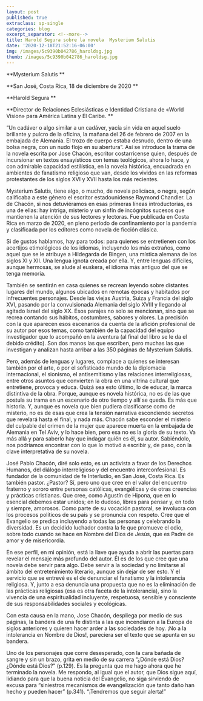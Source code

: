 ```yaml
---
layout: post
published: true
extraclass: sp-single
categories: blog
excerpt_separator: <!--more-->
title: Harold Segura sobre la novela  Mysterium Salutis
date: '2020-12-18T21:52:16-06:00'
img: /images/5c9390b042786_haroldsg.jpg
thumb: /images/5c9390b042786_haroldsg.jpg
---
```

**Mysterium Salutis
**

**San José, Costa Rica, 18 de diciembre de 2020
**

**Harold Segura
**

**Director de Relaciones Eclesiásticas e Identidad Cristiana de «World Vision» para América Latina y El Caribe.
**

**<!--more-->**

“Un cadáver o algo similar a un cadáver, yacía sin vida en aquel suelo brillante y pulcro de la oficina, la mañana del 26 de febrero de 2007 en la embajada de Alemania. El trozo de cuerpo estaba desnudo, dentro de una bolsa negra, con un nudo flojo en su abertura”. Así se introduce la trama de la novela escrita por Jose Chacón, escritor costarricense quien, después de incursionar en textos ensayísticos con temas teológicos, ahora lo hace, y con admirable capacidad estilística, en la novela histórica, encuadrada en ambientes de fanatismo religioso que van, desde los vividos en las reformas protestantes de los siglos XVI y XVII hasta los más recientes. 

Mysterium Salutis, tiene algo, o mucho, de novela policíaca, o negra, según calificaba a este género el escritor estadounidense Raymond Chandler. La de Chacón, si nos detuviéramos en esas primeras líneas introductorias, es una de ellas: hay intriga, misterio y un sinfín de incógnitos sucesos que mantienen la atención de sus lectores y lectoras. Fue publicada en Costa Rica en marzo de 2020, en pleno período de confinamiento por la pandemia y clasificada por los editores como novela de ficción clásica.

Si de gustos hablamos, hay para todos: para quienes se entretienen con los acertijos etimológicos de los idiomas, incluyendo los más extraños, como aquel que se le atribuye a Hildegarda de Bingen, una mística alemana de los siglos XI y XII. Una lengua ignota creada por ella. Y, entre lenguas difíciles, aunque hermosas, se alude al euskera, el idioma más antiguo del que se tenga memoria. 

También se sentirán en casa quienes se recrean leyendo sobre distantes lugares del mundo, algunos ubicados en remotas épocas y habitados por infrecuentes personajes. Desde las viejas Austria, Suiza y Francia del siglo XVI, pasando por la convulsionada Alemania del siglo XVIII y llegando al agitado Israel del siglo XX. Esos parajes no solo se mencionan, sino que se recrea contando sus hábitos, costumbres, sabores y olores. La precisión con la que aparecen esos escenarios da cuenta de la afición profesional de su autor por esos temas, como también de la capacidad del equipo investigador que lo acompañó en la aventura (al final del libro se le da el debido crédito). Son dos manos las que escriben, pero muchas las que investigan y analizan hasta arribar a las 350 páginas de Mysterium Salutis.

Pero, además de lenguas y lugares, complace a quienes se interesan también por el arte, o por el sofisticado mundo de la diplomacia internacional, el sionismo, el antisemitismo y las relaciones interreligiosas, entre otros asuntos que convierten la obra en una vitrina cultural que entretiene, provoca y educa. Quizá sea esto último, lo de educar, la marca distintiva de la obra. Porque, aunque es novela histórica, no es de las que postula su trama en un escenario de otro tiempo y allí se queda. Es más que historia. Y, aunque es novela que bien pudiera clasificarse como de misterio, no es de esas que crea la tensión narrativa escondiendo secretos que revelará hasta el final, y nada más. Chacón sabe esconder el misterio del culpable del crimen de la mujer que aparece muerta en la embajada de Alemania en Tel Aviv, y lo hace bien, pero esa no es la gloria de su texto. Va más allá y para saberlo hay que indagar quién es él, su autor. Sabiéndolo, nos podríamos encontrar con lo que lo motivó a escribir y, de paso, con la clave interpretativa de su novela.

José Pablo Chacón, diré solo esto, es un activista a favor de los Derechos Humanos, del diálogo interreligioso y del encuentro interconfesional. Es fundador de la comunidad de fe Interludio, en San José, Costa Rica. Es también pastor. ¿Pastor? Sí, pero uno que cree en el valor del encuentro fraterno y sororo entre personas católicas, evangélicas y de otras creencias y prácticas cristianas. Que cree, como Agustín de Hipona, que en lo esencial debemos estar unidos; en lo dudoso, libres para pensar y, en todo y siempre, amorosos. Como parte de su vocación pastoral, se involucra con los procesos políticos de su país y se pronuncia con respeto. Cree que el Evangelio se predica incluyendo a todas las personas y celebrando la diversidad. Es un decidido luchador contra la fe que promueve el odio, sobre todo cuando se hace en Nombre del Dios de Jesús, que es Padre de amor y de misericordia.  

En ese perfil, en mi opinión, está la llave que ayuda a abrir las puertas para revelar el mensaje más profundo del autor. Él es de los que cree que una novela debe servir para algo. Debe servir a la sociedad y no limitarse al ámbito del entretenimiento literario, aunque sin dejar de ser esto. Y el servicio que se entrevé es el de denunciar el fanatismo y la intolerancia religiosa. Y, junto a esa denuncia una propuesta que no es la eliminación de las prácticas religiosas (esa es otra faceta de la intolerancia), sino la vivencia de una espiritualidad incluyente, respetuosa, sensible y consciente de sus responsabilidades sociales y ecológicas. 

Con esta causa en la mano, Jose Chacón, despliega por medio de sus páginas, la bandera de una fe distinta a las que incendiaron a la Europa de siglos anteriores y quieren hacer arder a las sociedades de hoy. ¡No a la intolerancia en Nombre de Dios!, pareciera ser el texto que se apunta en su bandera. 

Uno de los personajes que corre desesperado, con la cara bañada de sangre y sin un brazo, grita en medio de su carrera “¿Dónde está Dios? ¿Dónde está Dios?” (p.129). Es la pregunta que me hago ahora que he terminado la novela. Me respondo, al igual que el autor, que Dios sigue aquí, lidiando para que la buena noticia del Evangelio, no siga sirviendo de excusa para “siniestros mecanismos de evangelización que tanto daño han hecho y pueden hacer” (p.341). “¡Tendremos que seguir alerta!”
